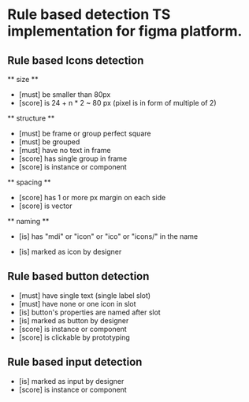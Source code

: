 # Rule based detection TS implementation for figma platform.

## Rule based Icons detection


** size **
- [must] be smaller than 80px
- [score] is 24 + n * 2 ~ 80  px (pixel is in form of multiple of 2)

** structure **
- [must] be frame or group perfect square
- [must] be grouped
- [must] have no text in frame
- [score] has single group in frame
- [score] is instance or component

** spacing **
- [score] has 1 or more px margin on each side
- [score] is vector

** naming **
- [is] has "mdi" or "icon" or "ico" or "icons/" in the name

- [is] marked as icon by designer


## Rule based button detection
- [must] have single text (single label slot)
- [must] have none or one icon in slot
- [is] button's properties are named after slot
- [is] marked as button by designer
- [score] is instance or component
- [score] is clickable by prototyping


## Rule based input detection
- [is] marked as input by designer
- [score] is instance or component